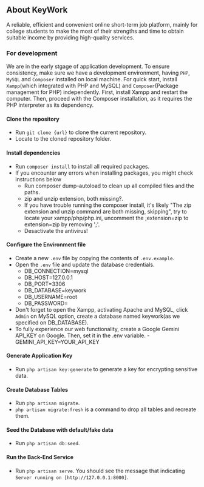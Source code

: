 ## About KeyWork

A reliable, efficient and convenient online short-term job platform, mainly for college students to make the most of their strengths and time to obtain suitable income by providing high-quality services.

### For development
We are in the early stgage of application development. To ensure consistency, make sure we have a development environment, having `PHP`, `MySQL` and `Composer` installed on local machine. For quick start, install `Xampp`(which integrated with PHP and MySQL) and `Composer`(Package management for PHP) independently. First, install Xampp and restart the computer. Then, proceed with the Composer installation, as it requires the PHP interpreter as its dependency.

#### Clone the repository
- Run `git clone {url}` to clone the current repository.
- Locate to the cloned repository folder.

#### Install dependencies
- Run `composer install` to install all required packages.
- If you encounter any errors when installing packages, you might check instructions below
    - Run composer dump-autoload to clean up all compiled files and the paths.
    - zip and unzip extension, both missing?.
    - If you have trouble running the composer install, it's likely "The zip extension and unzip command are both missing, skipping", try to locate your xampp/php/php.ini, uncomment the ;extension=zip to extension=zip by removing ';'.
    - Desactivate the antivirus!

#### Configure the Environment file
- Create a new `.env` file by copying the contents of `.env.example`.
- Open the `.env` file and update the database credentials.
    - DB_CONNECTION=mysql
    - DB_HOST=127.0.0.1
    - DB_PORT=3306
    - DB_DATABASE=keywork
    - DB_USERNAME=root
    - DB_PASSWORD=
- Don't forget to open the Xampp, activating Apache and MySQL, click `Admin` on MySQL option, create a database named keywork(as we specified on DB_DATABASE).
- To fully experience our web functionality, create a Google Gemini API_KEY on Google. Then, set it in the .env variable.
      - GEMINI_API_KEY=YOUR_API_KEY

#### Generate Application Key
- Run `php artisan key:generate` to generate a  key for encrypting sensitive data.
  
#### Create Database Tables
- Run `php artisan migrate`.
- `php artisan migrate:fresh` is a command to drop all tables and recreate them.
  
#### Seed the Database with default/fake data
- Run `php artisan db:seed`.

#### Run the Back-End Service
- Run `php artisan serve`.
You should see the message that indicating `Server running on [http://127.0.0.1:8000]`.


